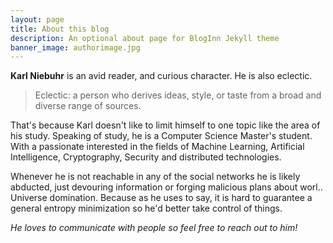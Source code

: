 ```yaml
---
layout: page
title: About this blog
description: An optional about page for BlogInn Jekyll theme
banner_image: authorimage.jpg
---
```


**Karl Niebuhr** is an avid reader, and curious character. He is also eclectic.

>Eclectic: a person who derives ideas, style, or taste from a broad and diverse range of sources.

That's because Karl doesn't like to limit himself to one topic like the area of his study. Speaking of study, he is a Computer Science Master's student. With a passionate interested in the fields of Machine Learning, Artificial Intelligence, Cryptography, Security and distributed technologies.

Whenever he is not reachable in any of the social networks he is likely abducted, just devouring information or forging malicious plans about worl.. Universe domination. Because as he uses to say, it is hard to guarantee a general entropy minimization so he'd better take control of things.  

*He loves to communicate with people so feel free to reach out to him!*
